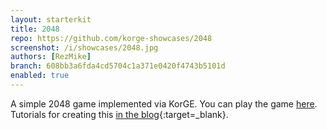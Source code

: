 ```yaml
---
layout: starterkit
title: 2048
repo: https://github.com/korge-showcases/2048
screenshot: /i/showcases/2048.jpg
authors: [RezMike]
branch: 608bb3a6fda4cd5704c1a371e0420f4743b5101d
enabled: true
---
```


A simple 2048 game implemented via KorGE.
You can play the game [here](https://rezmike.github.io/2048/).
Tutorials for creating this [in the blog](https://blog.korge.org/korge-tutorial-writing-2048-game-step-0){:target=_blank}.
